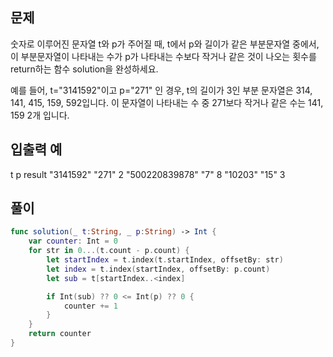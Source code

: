 ## 문제

숫자로 이루어진 문자열 t와 p가 주어질 때, t에서 p와 길이가 같은 부분문자열 중에서, 이 부분문자열이 나타내는 수가 p가 나타내는 수보다 작거나 같은 것이 나오는 횟수를 return하는 함수 solution을 완성하세요.

예를 들어, t="3141592"이고 p="271" 인 경우, t의 길이가 3인 부분 문자열은 314, 141, 415, 159, 592입니다. 이 문자열이 나타내는 수 중 271보다 작거나 같은 수는 141, 159 2개 입니다.


## 입출력 예

t              p      result
"3141592"     "271"    2
"500220839878"  "7"    8
"10203"        "15"    3


## 풀이
```swift
func solution(_ t:String, _ p:String) -> Int {
    var counter: Int = 0
    for str in 0...(t.count - p.count) {
        let startIndex = t.index(t.startIndex, offsetBy: str)
        let index = t.index(startIndex, offsetBy: p.count)
        let sub = t[startIndex..<index]

        if Int(sub) ?? 0 <= Int(p) ?? 0 {
            counter += 1
        }
    }    
    return counter
}        
```
